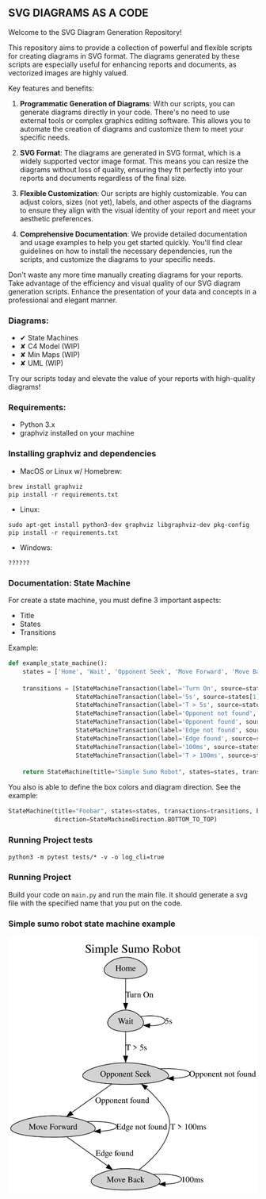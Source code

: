 ## SVG DIAGRAMS AS A CODE

Welcome to the SVG Diagram Generation Repository!

This repository aims to provide a collection of powerful and flexible scripts for creating diagrams in SVG format. The
diagrams generated by these scripts are especially useful for enhancing reports and documents, as vectorized images are
highly valued.

Key features and benefits:

1. **Programmatic Generation of Diagrams**: With our scripts, you can generate diagrams directly in your code. There's
   no need to use external tools or complex graphics editing software. This allows you to automate the creation of
   diagrams and customize them to meet your specific needs.

2. **SVG Format**: The diagrams are generated in SVG format, which is a widely supported vector image format. This means
   you can resize the diagrams without loss of quality, ensuring they fit perfectly into your reports and documents
   regardless of the final size.

3. **Flexible Customization**: Our scripts are highly customizable. You can adjust colors, sizes (not yet), labels, and
   other aspects of the diagrams to ensure they align with the visual identity of your report and meet your aesthetic
   preferences.

4. **Comprehensive Documentation**: We provide detailed documentation and usage examples to help you get started
   quickly. You'll find clear guidelines on how to install the necessary dependencies, run the scripts, and customize
   the diagrams to your specific needs.

Don't waste any more time manually creating diagrams for your reports. Take advantage of the efficiency and visual
quality of our SVG diagram generation scripts. Enhance the presentation of your data and concepts in a professional and
elegant manner.

### Diagrams:

- &#x2714; State Machines
- &#x2718; C4 Model (WIP)
- &#x2718; Min Maps (WIP)
- &#x2718; UML (WIP)

Try our scripts today and elevate the value of your reports with high-quality diagrams!

### Requirements:

- Python 3.x
- graphviz installed on your machine

### Installing graphviz and dependencies

* MacOS or Linux w/ Homebrew:

````
brew install graphviz
pip install -r requirements.txt
````

* Linux:

````
sudo apt-get install python3-dev graphviz libgraphviz-dev pkg-config
pip install -r requirements.txt
````

* Windows:

````
??????
````

### Documentation: State Machine

For create a state machine, you must define 3 important aspects:

- Title
- States
- Transitions

Example:

```python
def example_state_machine():
    states = ['Home', 'Wait', 'Opponent Seek', 'Move Forward', 'Move Back']

    transitions = [StateMachineTransaction(label='Turn On', source=states[0], destiny=states[1]),
                   StateMachineTransaction(label='5s', source=states[1], destiny=states[1]),
                   StateMachineTransaction(label='T > 5s', source=states[1], destiny=states[2]),
                   StateMachineTransaction(label='Opponent not found', source=states[2], destiny=states[2]),
                   StateMachineTransaction(label='Opponent found', source=states[2], destiny=states[3]),
                   StateMachineTransaction(label='Edge not found', source=states[3], destiny=states[3]),
                   StateMachineTransaction(label='Edge found', source=states[3], destiny=states[4]),
                   StateMachineTransaction(label='100ms', source=states[4], destiny=states[4]),
                   StateMachineTransaction(label='T > 100ms', source=states[4], destiny=states[2])]

    return StateMachine(title="Simple Sumo Robot", states=states, transactions=transitions)
```

You also is able to define the box colors and diagram direction. See the example:

```python
StateMachine(title="Foobar", states=states, transactions=transitions, box_color=GraphColors.LIGHT_BLUE,
             direction=StateMachineDirection.BOTTOM_TO_TOP)
```

### Running Project tests
```
python3 -m pytest tests/* -v -o log_cli=true
```
### Running Project

Build your code on `main.py` and run the main file. it should generate a svg file with the specified name that you put
on the code.

### Simple sumo robot state machine example

![state_machine_labIII.svg](resources/state_machine_sumo_robot_simple.svg)


